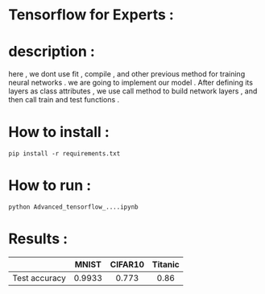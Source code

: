 # Tensorflow for Experts :

# description :

here , we dont use fit , compile , and other previous method for training neural networks . we are going to implement our model . After defining its layers as class attributes , we use call method to build network layers , and then call train and test functions .
<br>

# How to install :
```
pip install -r requirements.txt
```
# How to run :
```
python Advanced_tensorflow_....ipynb
```

# Results :

|   | MNIST  | CIFAR10  | Titanic  |
| :-------------: | :-------------: | :-------------: | :-------------: |
| Test accuracy   | 0.9933  | 0.773 | 0.86  |



